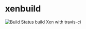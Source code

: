 # xenbuild
[![Build Status](https://travis-ci.org/philippegabriel/xenbuild.png)](https://travis-ci.org/philippegabriel/xenbuild)
build Xen with travis-ci
